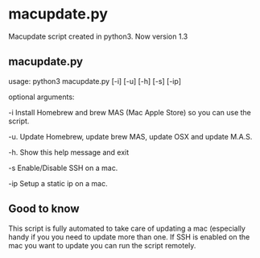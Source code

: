 # macupdate.py
Macupdate script created in python3. Now version 1.3

## macupdate.py
usage: python3 macupdate.py [-i] [-u] [-h] [-s] [-ip]


optional arguments:

  -i    Install Homebrew and brew MAS (Mac Apple Store) so you can use the script.
  
  -u.   Update Homebrew, update brew MAS, update OSX and update M.A.S.
  
  -h.   Show this help message and exit
  
  -s    Enable/Disable SSH on a mac.
  
  -ip    Setup a static ip on a mac.


## Good to know
This script is fully automated to take care of updating a mac (especially handy if you you need to update more than one.
If SSH is enabled on the mac you want to update you can run the script remotely.
